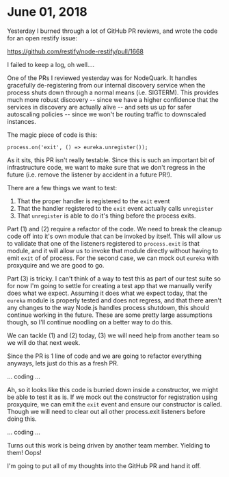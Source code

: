 # June 01, 2018

Yesterday I burned through a lot of GitHub PR reviews, and wrote the code for an open restify issue:

https://github.com/restify/node-restify/pull/1668

I failed to keep a log, oh well....

One of the PRs I reviewed yesterday was for NodeQuark. It handles gracefully de-registering from our internal discovery service when the process shuts down through a normal means (i.e. SIGTERM). This provides much more robust discovery -- since we have a higher confidence that the services in discovery are actually alive -- and sets us up for safer autoscaling policies -- since we won't be routing traffic to downscaled instances.

The magic piece of code is this:

```
process.on('exit', () => eureka.unregister());
```

As it sits, this PR isn't really testable. Since this is such an important bit of infrastructure code, we want to make sure that we don't regress in the future (i.e. remove the listener by accident in a future PR!).

There are a few things we want to test:

1) That the proper handler is registered to the `exit` event
2) That the handler registered to the `exit` event actually calls `unregister`
3) That `unregister` is able to do it's thing before the process exits.

Part (1) and (2) require a refactor of the code. We need to break the cleanup code off into it's own module that can be invoked by itself. This will allow us to validate that one of the listeners registered to `process.exit` is that module, and it will allow us to invoke that module directly without having to emit `exit` of of process. For the second case, we can mock out `eureka` with proxyquire and we are good to go.

Part (3) is tricky. I can't think of a way to test this as part of our test suite so for now I'm going to settle for creating a test app that we manually verify does what we expect. Assuming it does what we expect today, that the `eureka` module is properly tested and does not regress, and that there aren't any changes to the way Node.js handles process shutdown, this should continue working in the future. These are some pretty large assumptions though, so I'll continue noodling on a better way to do this.

We can tackle (1) and (2) today, (3) we will need help from another team so we will do that next week.

Since the PR is 1 line of code and we are going to refactor everything anyways, lets just do this as a fresh PR.

... coding ...

Ah, so it looks like this code is burried down inside a constructor, we might be able to test it as is. If we mock out the constructor for registration using proxyquire, we can emit the `exit` event and ensure our constructor is called. Though we will need to clear out all other process.exit listeners before doing this.

... coding ...

Turns out this work is being driven by another team member. Yielding to them! Oops!

I'm going to put all of my thoughts into the GitHub PR and hand it off.


